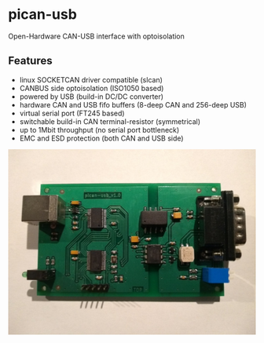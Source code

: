 # pican-usb
Open-Hardware CAN-USB interface with optoisolation

## Features
- linux SOCKETCAN driver compatible (slcan)
- CANBUS side optoisolation (ISO1050 based)
- powered by USB (build-in DC/DC converter)
- hardware CAN and USB fifo buffers (8-deep CAN and 256-deep USB)
- virtual serial port (FT245 based)
- switchable build-in CAN terminal-resistor (symmetrical)
- up to 1Mbit throughput (no serial port bottleneck)
- EMC and ESD protection (both CAN and USB side)

![Alt text](hardware/pican-usb/doc/pican-usb_mounted.jpg?raw=true "Board")

